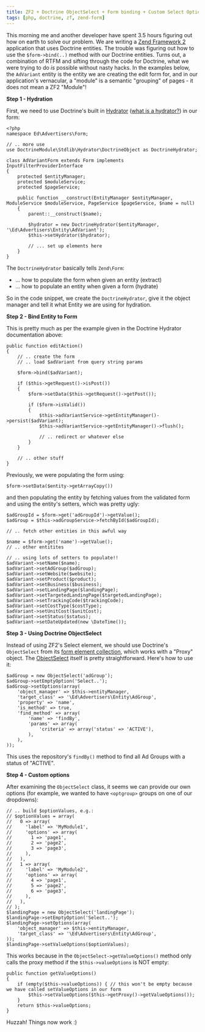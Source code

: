 ```yaml
---
title: ZF2 + Doctrine ObjectSelect + Form binding + Custom Select Options
tags: [php, doctrine, zf, zend-form]
---
```

This morning me and another developer have spent 3.5 hours figuring out how on earth to solve our problem. We are writing a [Zend Framework 2](http://framework.zend.com/) application that uses Doctrine entities. The trouble was figuring out how to use the `$form->bind(..)` method with our Doctrine entities. Turns out, a combination of RTFM and sifting through the code for Doctrine, what we were trying to do _is_ possible without nasty hacks. In the examples below, the `AdVariant` entity is the entity we are creating the edit form for, and in our application's vernacular, a "module" is a semantic "grouping" of pages - it does not mean a ZF2 "Module"!

**Step 1 - Hydration**

First, we need to use Doctrine's built in [Hydrator](https://github.com/doctrine/DoctrineModule/blob/master/docs/hydrator.md) ([what is a hydrator?](http://framework.zend.com/manual/2.0/en/modules/zend.stdlib.hydrator.html)) in our form:

~~~ .php
<?php
namespace Ed\Advertisers\Form;
 
// .. more use
use DoctrineModule\Stdlib\Hydrator\DoctrineObject as DoctrineHydrator;
 
class AdVariantForm extends Form implements InputFilterProviderInterface
{
	protected $entityManager;
	protected $moduleService;
	protected $pageService;
 
	public function __construct(EntityManager $entityManager, ModuleService $moduleService, PageService $pageService, $name = null)
	{
		parent::__construct($name);
 
		$hydrator = new DoctrineHydrator($entityManager, '\Ed\Advertisers\Entity\AdVariant');
		$this->setHydrator($hydrator);
 
		// ... set up elements here
	}
}
~~~

The `DoctrineHydrator` basically tells `Zend\Form`:
	
  * ... how to populate the form when given an entity (extract)
  * ... how to populate an entity when given a form (hydrate)

So in the code snippet, we create the `DoctrineHydrator`, give it the object manager and tell it what Entity we are using for hydration.

**Step 2 - Bind Entity to Form**

This is pretty much as per the example given in the Doctrine Hydrator documentation above:

~~~ .php
public function editAction()
{
	// .. create the form
	// .. load $adVariant from query string params
 
	$form->bind($adVariant);
 
	if ($this->getRequest()->isPost())
	{
		$form->setData($this->getRequest()->getPost());
 
		if ($form->isValid())
		{
			$this->adVariantService->getEntityManager()->persist($adVariant);
			$this->adVariantService->getEntityManager()->flush();
 
			// .. redirect or whatever else
		}
	}
 
	// .. other stuff
}
~~~

Previously, we were populating the form using:

~~~ .php
$form->setData($entity->getArrayCopy())
~~~

and then populating the entity by fetching values from the validated form and using the entity's setters, which was pretty ugly:

~~~ .php
$adGroupId = $form->get('adGroupId')->getValue();
$adGroup = $this->adGroupService->fetchById($adGroupId);
 
// .. fetch other entities in this awful way
 
$name = $form->get('name')->getValue();
// .. other entitites
 
// .. using lots of setters to populate!!
$adVariant->setName($name);
$adVariant->setAdGroup($adGroup);
$adVariant->setWebsite($website);
$adVariant->setProduct($product);
$adVariant->setBusiness($business);
$adVariant->setLandingPage($landingPage);
$adVariant->setTargetedLandingPage($targetedLandingPage);
$adVariant->setTrackingCode($trackingCode);
$adVariant->setCostType($costType);
$adVariant->setUnitCost($unitCost);
$adVariant->setStatus($status);
$adVariant->setDateUpdated(new \DateTime());
~~~

**Step 3 - Using Doctrine ObjectSelect**

Instead of using ZF2's Select element, we should use Doctrine's `ObjectSelect` from its [form element collection](https://github.com/doctrine/DoctrineModule/blob/master/docs/form-element.md), which works with a "Proxy" object. The [ObjectSelect](https://github.com/doctrine/DoctrineModule/blob/master/src/DoctrineModule/Form/Element/ObjectSelect.php) itself is pretty straightforward. Here's how to use it:

~~~ .php
$adGroup = new ObjectSelect('adGroup');
$adGroup->setEmptyOption('Select..');
$adGroup->setOptions(array(
	'object_manager' => $this->entityManager,
	'target_class' => '\Ed\Advertisers\Entity\AdGroup',
	'property' => 'name',
	'is_method' => true,
	'find_method' => array(
		'name' => 'findBy',
		'params' => array(
			'criteria' => array('status' => 'ACTIVE'),
		),
	),
));
~~~

This uses the repository's `findBy()` method to find all Ad Groups with a status of "ACTIVE".

**Step 4 - Custom options**

After examining the `ObjectSelect` class, it seems we can provide our own options (for example, we wanted to have `<optgroup>` groups on one of our dropdowns):

~~~ .php
// .. build $optionValues, e.g.:
// $optionValues = array(
//   0 => array(
//     'label' => 'MyModule1',
//     'options' => array(
//       1 => 'page1',
//       2 => 'page2',
//       3 => 'page3',
//     ),
//   ),
//   1 => array(
//     'label' => 'MyModule2',
//     'options' => array(
//       4 => 'page1',
//       5 => 'page2',
//       6 => 'page3',
//     ),
//   ),
// );
$landingPage = new ObjectSelect('landingPage');
$landingPage->setEmptyOption('Select..');
$landingPage->setOptions(array(
	'object_manager' => $this->entityManager,
	'target_class' => '\Ed\Advertisers\Entity\AdGroup',
));
$landingPage->setValueOptions($optionValues);
~~~

This works because in the `ObjectSelect->getValueOptions()` method only calls the proxy method if the `$this->valueOptions` is NOT empty:

~~~ .php
public function getValueOptions()
{
    if (empty($this->valueOptions)) { // this won't be empty because we have called setValueOptions in our form
        $this->setValueOptions($this->getProxy()->getValueOptions());
    }
    return $this->valueOptions;
}
~~~

Huzzah! Things now work :)
